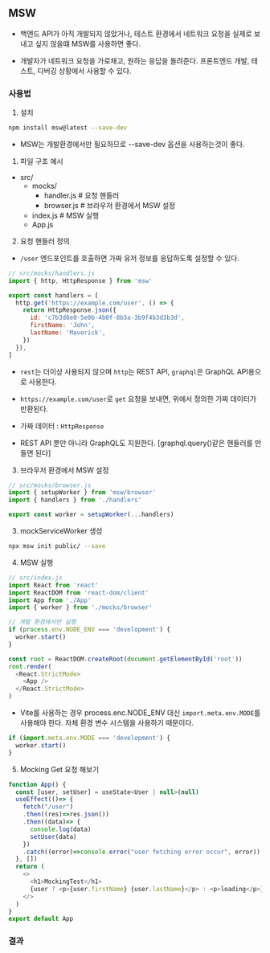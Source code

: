 ## MSW

- 백엔드 API가 아직 개발되지 않았거나, 테스트 환경에서 네트워크 요청을 실제로 보내고 싶지 않을떄 MSW를 사용하면 좋다.

- 개발자가 네트워크 요청을 가로채고, 원하는 응답을 돌려준다. 프론트엔드 개발, 테스트, 디버깅 상황에서 사용할 수 있다.

### 사용법

1. 설치

```sh
npm install msw@latest --save-dev
```

- MSW는 개발환경에서만 필요하므로 --save-dev 옵션을 사용하는것이 좋다.

1. 파일 구조 예시

- src/
    - mocks/
        - handler.js # 요청 핸들러
        - browser.js # 브라우저 환경에서 MSW 설정
    - index.js # MSW 실행
    - App.js

2. 요청 핸들러 정의

- `/user` 엔드포인트를 호출하면 가짜 유저 정보를 응답하도록 설정할 수 있다.

```js
// src/mocks/handlers.js
import { http, HttpResponse } from 'msw'

export const handlers = [
  http.get('https://example.com/user', () => {
    return HttpResponse.json({
      id: 'c7b3d8e0-5e0b-4b0f-8b3a-3b9f4b3d3b3d',
      firstName: 'John',
      lastName: 'Maverick',
    })
  }),
]

```

- `rest`는 더이상 사용되지 않으며 `http`는 REST API, `graphql`은 GraphQL API용으로 사용한다.

- `https://example.com/user`로 `get` 요청을 보내면, 위에서 정의한 가짜 데이터가 반환된다.

- 가짜 데이터 : `HttpResponse`

- REST API 뿐만 아니라 GraphQL도 지원한다. [graphql.query()같은 핸들러를 만들면 된다]


3. 브라우저 환경에서 MSW 설정

```js
// src/mocks/browser.js
import { setupWorker } from 'msw/browser'
import { handlers } from './handlers'

export const worker = setupWorker(...handlers)

```
3. mockServiceWorker 생성

```sh
npx msw init public/ --save
```

4. MSW 실행

```js
// src/index.js
import React from 'react'
import ReactDOM from 'react-dom/client'
import App from './App'
import { worker } from './mocks/browser'

// 개발 환경에서만 실행
if (process.env.NODE_ENV === 'development') {
  worker.start()
}

const root = ReactDOM.createRoot(document.getElementById('root'))
root.render(
  <React.StrictMode>
    <App />
  </React.StrictMode>
)

```

- Vite를 사용하는 경우 process.enc.NODE_ENV 대신 `import.meta.env.MODE`를 사용해야 한다. 자체 환경 변수 시스템을 사용하기 때문이다.

```js
if (import.meta.env.MODE === 'development') {
  worker.start()
}
```


5. Mocking Get 요청 해보기

```js
function App() {
  const [user, setUser] = useState<User | null>(null)
  useEffect(()=> {
    fetch("/user")
    .then((res)=>res.json())
    .then((data)=> {
      console.log(data)
      setUser(data)
    })
    .catch((error)=>console.error("user fetching error occur", error))
  }, [])
  return (
    <>
      <h1>MockingTest</h1>
      {user ? <p>{user.firstName} {user.lastName}</p> : <p>loading</p>}
    </>
  )
}
export default App
```

### 결과
